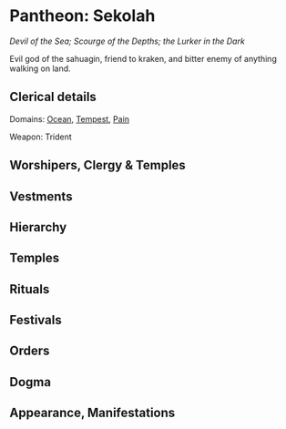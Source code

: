 # Pantheon: Sekolah
*Devil of the Sea; Scourge of the Depths; the Lurker in the Dark*

Evil god of the sahuagin, friend to kraken, and bitter enemy of anything walking on land.

## Clerical details
Domains: [Ocean](../../Classes/Cleric/Ocean.md), [Tempest](../../Classes/Cleric/Tempest.md), [Pain](../../Classes/Cleric/Pain.md)

Weapon: Trident

## Worshipers, Clergy & Temples

## Vestments

## Hierarchy

## Temples

## Rituals

## Festivals

## Orders

## Dogma

## Appearance, Manifestations

